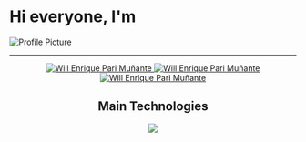 <html>
<body>
    <h1>Hi everyone, I'm</h1>
    <img src="https://i.imgur.com/6KcaTyj.png" alt="Profile Picture">
    <hr>
<p align="center">
        <a href="https://www.linkedin.com/in/willenrique/">
            <img border="0" alt="Will Enrique Pari Muñante" src="https://img.icons8.com/doodle/40/000000/linkedin--v2.png"/>
        </a>
        <a href="https://t.me/willenrique">
            <img border="0" alt="Will Enrique Pari Muñante" src="https://img.icons8.com/doodle/40/000000/telegram-app.png"/>
        </a>
        <a href="mailto:willenriqueparimunante@gmail.com">
            <img border="0" alt="Will Enrique Pari Muñante" src="https://img.icons8.com/doodle/38/000000/gmail-new.png"/>
        </a>
    </p>


<h2 align="center">Main Technologies</h2>
    <p align="center">
        <a href="https://skillicons.dev">
            <img src="https://skillicons.dev/icons?i=git,aws,docker,azure,cs,dotnet,github,git,mongodb,mysql,postman,postgres,visualstudio" />
        </a>
    </p>
</body>
</html>
